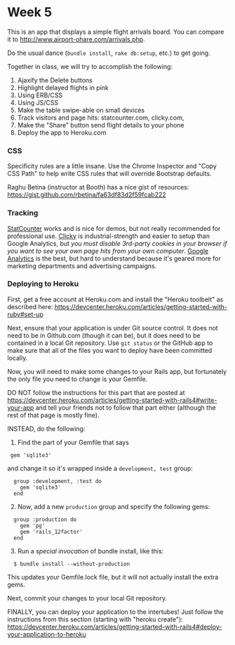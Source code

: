 # Week 5

This is an app that displays a simple flight arrivals board.  You can compare it to http://www.airport-ohare.com/arrivals.php.

Do the usual dance (`bundle install`, `rake db:setup`, etc.) to get going.

Together in class, we will try to accomplish the following:

1. Ajaxify the Delete buttons
1. Highlight delayed flights in pink
  1. Using ERB/CSS
  1. Using JS/CSS
1. Make the table swipe-able on small devices
1. Track visitors and page hits: statcounter.com, clicky.com,
1. Make the "Share" button send flight details to your phone
1. Deploy the app to Heroku.com

### CSS

Specificity rules are a little insane.  Use the Chrome Inspector and "Copy CSS Path" to help write CSS rules that will override Bootstrap defaults.

Raghu Betina (instructor at Booth) has a nice gist of resources: https://gist.github.com/rbetina/fa63df83d2f59fcab222


### Tracking

[StatCounter](http://www.StatCounter.com) works and is nice for demos, but not really recommended for professional use.  [Clicky](http://clicky.com) is industrial-strength and easier to setup than Google Analytics, but *you must disable 3rd-party cookies in your browser if you want to see your own page hits from your own computer*.  [Google Analytics](http://google.com/analytics) is the best, but hard to understand because it's geared more for marketing departments and advertising campaigns.


### Deploying to Heroku

First, get a free account at Heroku.com and install the "Heroku toolbelt" as described here: https://devcenter.heroku.com/articles/getting-started-with-ruby#set-up

Next, ensure that your application is under Git source control.  It does not need to be in Github.com (though it can be), but it does need to be contained in a local Git repository.  Use `git status` or the GitHub app to make sure that all of the files you want to deploy have been committed locally.

Now, you will need to make some changes to your Rails app, but fortunately the only file you need to change is your Gemfile.

DO NOT follow the instructions for this part that are posted at https://devcenter.heroku.com/articles/getting-started-with-rails4#write-your-app and tell your friends not to follow that part either (although the rest of that page is mostly fine).

INSTEAD, do the following:

1) Find the part of your Gemfile that says
  ```
   gem 'sqlite3'
  ```
 and change it so it's wrapped inside a `development, test` group:
```
  group :development, :test do
    gem 'sqlite3'
  end
```

2) Now, add a new `production` group and specify the following gems:
```
  group :production do
    gem 'pg'
    gem 'rails_12factor'
  end
```

3) Run a *special invocation* of bundle install, like this:

```
  $ bundle install --without-production
```

This updates your Gemfile.lock file, but it will not actually install the extra gems.

Next, commit your changes to your local Git repository.

FINALLY, you can deploy your application to the intertubes!  Just follow the instructions from this section (starting with "heroku create"): https://devcenter.heroku.com/articles/getting-started-with-rails4#deploy-your-application-to-heroku

